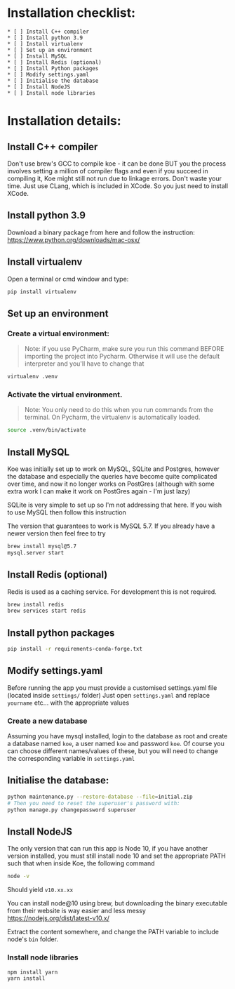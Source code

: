 # Installation checklist:
    * [ ] Install C++ compiler
    * [ ] Install python 3.9
    * [ ] Install virtualenv
    * [ ] Set up an environment
    * [ ] Install MySQL
    * [ ] Install Redis (optional)
    * [ ] Install Python packages
    * [ ] Modify settings.yaml
    * [ ] Initialise the database
    * [ ] Install NodeJS
    * [ ] Install node libraries

# Installation details:

## Install C++ compiler
Don't use brew's GCC to compile koe - it can be done BUT you the process involves setting a million of compiler flags 
and even if you succeed in compiling it, Koe might still not run due to linkage errors. Don't waste your time. 
Just use CLang, which is included in XCode. So you just need to install XCode. 

## Install python 3.9
Download a binary package from here and follow the instruction: https://www.python.org/downloads/mac-osx/

## Install virtualenv
Open a terminal or cmd window and type:
```bash
pip install virtualenv
```

## Set up an environment
### Create a virtual environment:
> Note: if you use PyCharm, make sure you run this command BEFORE importing the project into Pycharm. Otherwise it will use the default interpreter and you'll have to change that

```bash
virtualenv .venv
```

### Activate the virtual environment.
> Note: You only need to do this when you run commands from the terminal. On Pycharm, the virtualenv is automatically loaded.

```bash
source .venv/bin/activate
```

## Install MySQL
Koe was initially set up to work on MySQL, SQLite and Postgres, however the database
and especially the queries have become quite complicated over time, and now it no longer works
on PostGres (although with some extra work I can make it work on PostGres again - I'm just lazy)

SQLite is very simple to set up so I'm not addressing that here. If you wish to use MySQL then follow
this instruction

The version that guarantees to work is MySQL 5.7. If you already have a newer version then feel free to try
```bash
brew install mysql@5.7
mysql.server start
```

## Install Redis (optional)
Redis is used as a caching service. For development this is not required.
```bash
brew install redis
brew services start redis
```

## Install python packages
```bash
pip install -r requirements-conda-forge.txt
```

## Modify settings.yaml
Before running the app you must provide a customised settings.yaml file (located inside `settings/` folder)
Just open `settings.yaml` and replace `yourname` etc... with the appropriate values 

### Create a new database
Assuming you have mysql installed, login to the database as root and create a database named `koe`, a user named `koe` and password `koe`. Of course you can choose different names/values of these, but you will need to change the corresponding variable in `settings.yaml`

## Initialise the database:
```bash
python maintenance.py --restore-database --file=initial.zip
# Then you need to reset the superuser's password with:
python manage.py changepassword superuser
```

## Install NodeJS
The only version that can run this app is Node 10, if you have another version installed,
you must still install node 10 and set the appropriate PATH such that when inside Koe, the following command

```bash
node -v
```

Should yield `v10.xx.xx`

You can install node@10 using brew, but downloading the binary executable from their website is way easier and less messy 
https://nodejs.org/dist/latest-v10.x/

Extract the content somewhere, and change the PATH variable to include node's `bin` folder.

### Install node libraries
```bash
npm install yarn
yarn install
```
